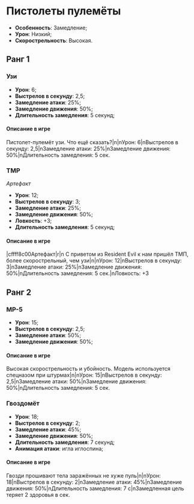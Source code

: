 # Пистолеты пулемёты

* **Особенность**: Замедление;
* **Урон**: Низкий;
* **Скорострельность**: Высокая.

## Ранг 1

### Узи

* **Урон**: 6;
* **Выстрелов в секунду**: 2,5;
* **Замедление атаки**: 25%;
* **Замедление движения**: 50%;
* **Длительность замедления**: 5 секунд;

#### Описание в игре
Пистолет-пулемёт узи. Что ещё сказать?|n|nУрон: 6|nВыстрелов в секунду: 2,5|nЗамедление атаки: 25%|nЗамедление движения: 50%|nДлительность замедления: 5 сек.

### ТМР
*Артефакт*

* **Урон**: 12;
* **Выстрелов в секунду**: 3;
* **Замедление атаки**: 25%;
* **Замедление движения**: 50%;
* **Ловкость**: +3;
* **Длительность замедления**: 5 секунд;

#### Описание в игре
|cffff8c00Артефакт|r|n С приветом из Resident Evil к нам пришёл ТМП, более скорострельный, чем узи|n|nУрон: 12|nВыстрелов в секунду: 3|nЗамедление атаки: 25%|nЗамедление движения: 50%|nДлительность замедления: 5 сек.|nЛовкость: +3

## Ранг 2

### MP-5

* **Урон**: 15;
* **Выстрелов в секунду**: 2,5;
* **Замедление атаки**: 50%;
* **Замедление движения**: 50%;

#### Описание в игре
Высокая скорострельность и убойность. Модель используется спецназом при штурмах|n|nУрон: 15|nВыстрелов в секунду: 2,5|nЗамедление атаки: 50%|nЗамедление движения: 50%|nДлительность замедления: 5 сек.

### Гвоздомёт

* **Урон**: 18;
* **Выстрелов в секунду**: 2;
* **Замедление атаки**: 45%;
* **Замедление движения**: 50%;
* **Длительность замедления**: 7 секунд;
* **Анимация атаки**: игла иглоспина;

#### Описание в игре
Гвозди прошивают тела заражённых не хуже пуль|n|nУрон: 18|nВыстрелов в секунду: 2|nЗамедление атаки: 45%|nЗамедление движения: 50%|nДлительность замедления: 7 с|nЗамедленная цель теряет 2 здоровья в сек.